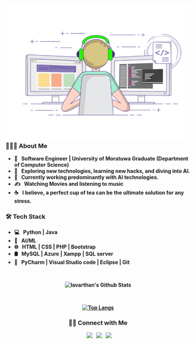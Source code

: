 <img align="right" alt="GIF" src="https://raw.githubusercontent.com/devSouvik/devSouvik/master/gif3.gif" width="500"/>

<h3><b> 👨🏻‍💻 About Me <b></h3>

- 🔭 &nbsp; Software Engineer | University of Moratuwa Graduate (Department of Computer Science)
- 🤔 &nbsp; Exploring new technologies, learning new hacks, and diving into AI.
- 🤖 &nbsp; Currently working predominantly with AI technologies.
- ✍️ &nbsp; Watching Movies and listening to music
- ☕ &nbsp; I believe, a perfect cup of tea can be the ultimate solution for any stress.

<h3>🛠 Tech Stack</h3>

- 💻 &nbsp; Python | Java
- 🤖 &nbsp; AI/ML
- 🌐 &nbsp; HTML | CSS | PHP | Bootstrap
- 🛢 &nbsp; MySQL | Azure | Xampp | SQL server
- 🔧 &nbsp; PyCharm | Visual Studio code | Eclipse | Git

<br>

<p align="center">
  <img src="https://github-readme-stats.vercel.app/api?username=lavarthan&include_all_commits=true&count_private=true&show_icons=true&line_height=20&title_color=7A7ADB&icon_color=2234AE&text_color=D3D3D3&bg_color=0,000000,130F40" alt="lavarthan's Github Stats">
</p>

<br/>

<p align="center">
  <a href="https://github.com/lavarthan/github-readme-stats">
    <img src="https://github-readme-stats.vercel.app/api/top-langs/?username=lavarthan&layout=compact&text_color=daf7dc&bg_color=151515" alt="Top Langs">
  </a>
</p>

<h3 align="center"> 🤝🏻 Connect with Me </h3>

<p align="center">
&nbsp; <a href="https://www.instagram.com/lavarthan/" target="_blank" rel="noopener noreferrer"><img src="https://img.icons8.com/plasticine/100/000000/instagram-new.png" width="50" /></a>  
&nbsp; <a href="https://www.linkedin.com/in/lavarthan-selvaratnam/" target="_blank" rel="noopener noreferrer"><img src="https://img.icons8.com/plasticine/100/000000/linkedin.png" width="50" /></a>
&nbsp; <a href="mailto:lavarthan97@gmail.com" target="_blank" rel="noopener noreferrer"><img src="https://img.icons8.com/plasticine/100/000000/gmail.png"  width="50" /></a>
</p>
